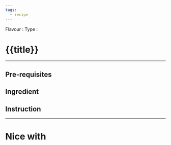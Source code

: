 ```yaml
---
tags:
  - recipe
---
```

Flavour :
Type :
# {{title}}
---
## Pre-requisites

## Ingredient

## Instruction

---
# Nice with